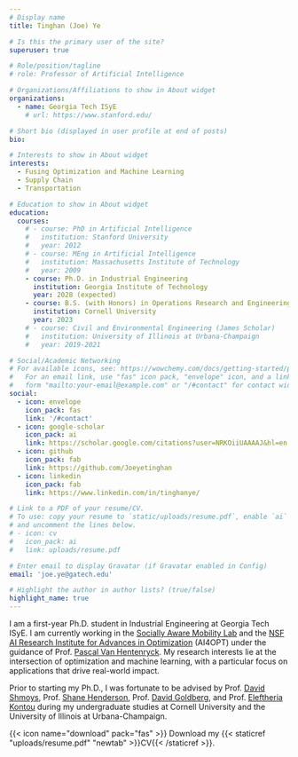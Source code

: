```yaml
---
# Display name
title: Tinghan (Joe) Ye

# Is this the primary user of the site?
superuser: true

# Role/position/tagline
# role: Professor of Artificial Intelligence

# Organizations/Affiliations to show in About widget
organizations:
  - name: Georgia Tech ISyE
    # url: https://www.stanford.edu/

# Short bio (displayed in user profile at end of posts)
bio: 

# Interests to show in About widget
interests:
  - Fusing Optimization and Machine Learning 
  - Supply Chain
  - Transportation

# Education to show in About widget
education:
  courses:
    # - course: PhD in Artificial Intelligence
    #   institution: Stanford University
    #   year: 2012
    # - course: MEng in Artificial Intelligence
    #   institution: Massachusetts Institute of Technology
    #   year: 2009
    - course: Ph.D. in Industrial Engineering
      institution: Georgia Institute of Technology
      year: 2028 (expected)
    - course: B.S. (with Honors) in Operations Research and Engineering, summa cum laude
      institution: Cornell University
      year: 2023
    # - course: Civil and Environmental Engineering (James Scholar)
    #   institution: University of Illinois at Urbana-Champaign
    #   year: 2019-2021

# Social/Academic Networking
# For available icons, see: https://wowchemy.com/docs/getting-started/page-builder/#icons
#   For an email link, use "fas" icon pack, "envelope" icon, and a link in the
#   form "mailto:your-email@example.com" or "/#contact" for contact widget.
social:
  - icon: envelope
    icon_pack: fas
    link: '/#contact'
  - icon: google-scholar
    icon_pack: ai
    link: https://scholar.google.com/citations?user=NRKOiiUAAAAJ&hl=en
  - icon: github
    icon_pack: fab
    link: https://github.com/Joeyetinghan
  - icon: linkedin
    icon_pack: fab
    link: https://www.linkedin.com/in/tinghanye/

# Link to a PDF of your resume/CV.
# To use: copy your resume to `static/uploads/resume.pdf`, enable `ai` icons in `params.toml`,
# and uncomment the lines below.
# - icon: cv
#   icon_pack: ai
#   link: uploads/resume.pdf

# Enter email to display Gravatar (if Gravatar enabled in Config)
email: 'joe.ye@gatech.edu'

# Highlight the author in author lists? (true/false)
highlight_name: true
---
```


I am a first-year Ph.D. student in Industrial Engineering at Georgia Tech ISyE. I am currently working in the [Socially Aware Mobility Lab](https://sam.isye.gatech.edu/) and the [NSF AI Research Institute for Advances in Optimization](https://www.ai4opt.org/) (AI4OPT) under the guidance of Prof. [Pascal Van Hentenryck](https://sites.gatech.edu/pascal-van-hentenryck/). My research interests lie at the intersection of optimization and machine learning, with a particular focus on applications that drive real-world impact.

Prior to starting my Ph.D., I was fortunate to be advised by Prof. [David Shmoys](https://people.orie.cornell.edu/shmoys/), Prof. [Shane Henderson](https://www.orie.cornell.edu/faculty-directory/shane-g-henderson), Prof. [David Goldberg](https://www.engineering.cornell.edu/faculty-directory/david-alan-goldberg), and Prof. [Eleftheria Kontou](https://publish.illinois.edu/kontou/) during my undergraduate studies at Cornell University and the University of Illinois at Urbana-Champaign.

{{< icon name="download" pack="fas" >}} Download my {{< staticref "uploads/resume.pdf" "newtab" >}}CV{{< /staticref >}}.
